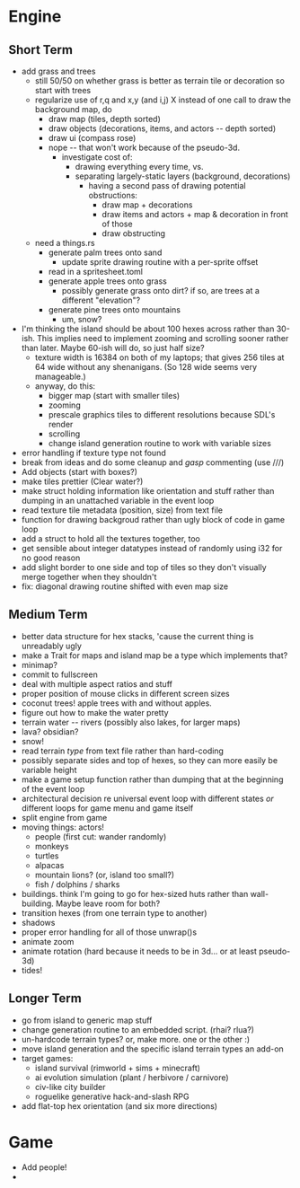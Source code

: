 Engine
======

Short Term
----------

- add grass and trees
  - still 50/50 on whether grass is better as terrain tile or decoration
   so start with trees
  - regularize use of r,q and x,y (and i,j)
    X instead of one call to draw the background map, do
      - draw map (tiles, depth sorted)
      - draw objects (decorations, items, and actors -- depth sorted)
      - draw ui (compass rose)
    - nope -- that won't work because of the pseudo-3d.
      - investigate cost of:
          - drawing everything every time, vs.
          -  separating largely-static layers (background, decorations) 
             + having a second pass of drawing potential obstructions:
               - draw map + decorations
               - draw items and actors + map & decoration in front of those
               - draw obstructing 
  - need a things.rs
    - generate palm trees onto sand 
      - update sprite drawing routine with a per-sprite offset
    - read in a spritesheet.toml
    - generate apple trees onto grass
      - possibly generate grass onto dirt? if so, are trees at a different
        "elevation"?
    - generate pine trees onto mountains
      - um, snow?
- I'm thinking the island should be about 100 hexes across rather than
  30-ish. This implies need to implement zooming and scrolling sooner
  rather than later. Maybe 60-ish will do, so just half size?
  - texture width is 16384 on both of my laptops; that gives 256 tiles at 64
    wide without any shenanigans. (So 128 wide seems very manageable.)
  - anyway, do this:
    - bigger map (start with smaller tiles)
    - zooming
     - prescale graphics tiles to different resolutions because SDL's
       render 
    - scrolling
    - change island generation routine to work with variable sizes
- error handling if texture type not found
- break from ideas and do some cleanup and *gasp* commenting (use ///)
- Add objects (start with boxes?)
- make tiles prettier (Clear water?)
- make struct holding information like orientation and stuff
  rather than dumping in an unattached variable in the event
  loop
- read texture tile metadata (position, size) from text file
- function for drawing backgroud rather than ugly block of code
  in game loop
- add a struct to hold all the textures together, too
- get sensible about integer datatypes instead of randomly using i32 for no
    good reason
- add slight border to one side and top of tiles so they don't visually
    merge together when they shouldn't
- fix: diagonal drawing routine shifted with even map size


Medium Term
-----------
- better data structure for hex stacks, 'cause the current thing is
   unreadably ugly
- make a Trait for maps and island map be a type which implements that?
- minimap?
- commit to fullscreen
 - deal with multiple aspect ratios and stuff
 - proper position of mouse clicks in different screen sizes
- coconut trees! apple trees with and without apples.
- figure out how to make the water pretty
- terrain water -- rivers (possibly also lakes, for larger maps)
- lava? obsidian?
- snow!
- read terrain _type_ from text file rather than hard-coding
- possibly separate sides and top of hexes, so they can more easily be
  variable height
- make a game setup function rather than dumping that at the beginning
    of the event loop
- architectural decision re universal event loop with different states
  _or_ different loops for game menu and game itself
- split engine from game
- moving things: actors!
  - people (first cut: wander randomly)
  - monkeys
  - turtles 
  - alpacas 
  - mountain lions? (or, island too small?)
  - fish / dolphins / sharks
- buildings. think I'm going to go for hex-sized huts rather than
   wall-building. Maybe leave room for both?
- transition hexes (from one terrain type to another)
- shadows
- proper error handling for all of those unwrap()s
- animate zoom
- animate rotation (hard because it needs to be in 3d... or at least
   pseudo-3d)
- tides!

Longer Term
-----------

- go from island to generic map stuff
- change generation routine to an embedded script. (rhai? rlua?)
- un-hardcode terrain types? or, make more. one or the other :)
- move island generation and the specific island terrain types
   an add-on
- target games:
  - island survival (rimworld + sims + minecraft)
  - ai evolution simulation (plant / herbivore / carnivore)
  - civ-like city builder
  - roguelike generative hack-and-slash RPG
- add flat-top hex orientation (and six more directions)

Game
====

- Add people!
- 
